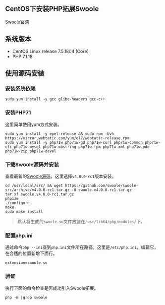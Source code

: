 ## CentOS下安装PHP拓展Swoole

[Swoole官网](https://www.swoole.com/)

## 系统版本

* CentOS Linux release 7.5.1804 (Core)
* PHP 7.1.18

## 使用源码安装

### 安装系统依赖

```
sudo yum install -y gcc glibc-headers gcc-c++
```

### 安装PHP71

这里简单使用yum方式安装。

```
sudo yum install -y epel-release && sudo rpm -Uvh https://mirror.webtatic.com/yum/el7/webtatic-release.rpm
sudo yum install -y php71w php71w-gd php71w-curl php71w-common php71w-cli php71w-mysql php71w-mbstring php71w-fpm php71w-xml php71w-pdo php71w-zip php71w-devel
```

### 下载Swoole源码并安装

查看最新的[Swoole源码](https://github.com/swoole/swoole-src/releases)，这里选择`v4.0.0-rc1`版本安装。

```
cd /usr/local/src/ && wget https://github.com/swoole/swoole-src/archive/v4.0.0-rc1.tar.gz -O swoole.v4.0.0-rc1.tar.gz
tar xf swoole.v4.0.0-rc1.tar.gz
phpize
./configure
make
sudo make install
```
> 默认将生成的`swoole.so`文件放置在`/usr/lib64/php/modules/`下。

### 配置php.ini

通过命令`php --ini`查到`php.ini`文件所在路径，这里是`/etc/php.ini`，编辑它，在合适的位置新增下面行。

```
extension=swoole.so
```

### 验证

执行下面的命令检查是否成功引入Swoole拓展。

```
php -m |grep swoole
```
